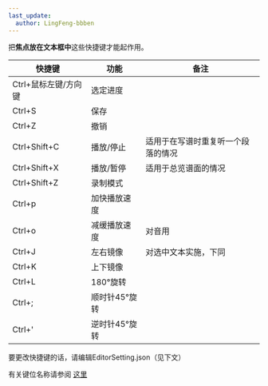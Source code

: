 ```yaml
---
last_update:
  author: LingFeng-bbben
---
```


把**焦点放在文本框中**这些快捷键才能起作用。

|快捷键|功能|备注|
|--|--|--|
|Ctrl+鼠标左键/方向键|选定进度| |
|Ctrl+S|保存| |
|Ctrl+Z|撤销| |
|Ctrl+Shift+C|播放/停止|适用于在写谱时重复听一个段落的情况|
|Ctrl+Shift+X|播放/暂停|适用于总览谱面的情况|
|Ctrl+Shift+Z|录制模式| |
|Ctrl+p|加快播放速度| |
|Ctrl+o|减缓播放速度|对音用|
|Ctrl+J|左右镜像|对选中文本实施，下同
|Ctrl+K|上下镜像| |
|Ctrl+L|180°旋转| |
|Ctrl+;|顺时针45°旋转| |
|Ctrl+'|逆时针45°旋转| |

要更改快捷键的话，请编辑EditorSetting.json（见下文）

有关键位名称请参阅 [这里](https://docs.microsoft.com/zh-cn/dotnet/api/system.windows.input.key)


